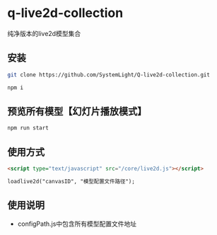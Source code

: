 # q-live2d-collection

纯净版本的live2d模型集合

## 安装

```bash
git clone https://github.com/SystemLight/Q-live2d-collection.git

npm i
```

## 预览所有模型【幻灯片播放模式】

```bash
npm run start
```

## 使用方式

```html
<script type="text/javascript" src="/core/live2d.js"></script>

loadlive2d("canvasID", "模型配置文件路径");
```

## 使用说明

- configPath.js中包含所有模型配置文件地址
